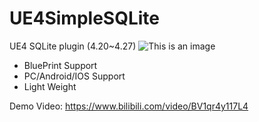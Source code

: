 # UE4SimpleSQLite
UE4 SQLite plugin  (4.20~4.27)
![This is an image](https://github.com/sitonmoon/UE4SimpleSQLite/blob/main/Demo1.png)
- BluePrint Support
- PC/Android/IOS Support
- Light Weight

Demo Video: https://www.bilibili.com/video/BV1qr4y117L4

